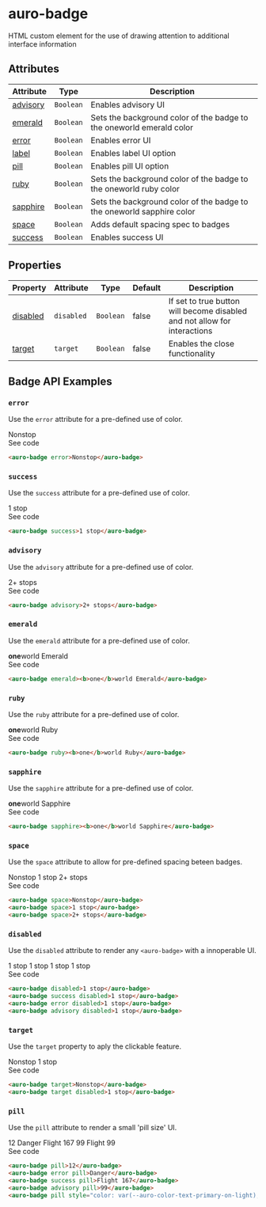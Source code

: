 <!-- AURO-GENERATED-CONTENT:START (FILE:src=./../api.md) -->
<!-- The below content is automatically added from ./../api.md -->

# auro-badge

HTML custom element for the use of drawing attention to additional interface information

## Attributes

| Attribute  | Type      | Description                                      |
|------------|-----------|--------------------------------------------------|
| [advisory](#advisory) | `Boolean` | Enables advisory UI                              |
| [emerald](#emerald)  | `Boolean` | Sets the background color of the badge to the oneworld emerald color |
| [error](#error)    | `Boolean` | Enables error UI                                 |
| [label](#label)    | `Boolean` | Enables label UI option                          |
| [pill](#pill)     | `Boolean` | Enables pill UI option                           |
| [ruby](#ruby)     | `Boolean` | Sets the background color of the badge to the oneworld ruby color |
| [sapphire](#sapphire) | `Boolean` | Sets the background color of the badge to the oneworld sapphire color |
| [space](#space)    | `Boolean` | Adds default spacing spec to badges              |
| [success](#success)  | `Boolean` | Enables success UI                               |

## Properties

| Property   | Attribute  | Type      | Default | Description                                      |
|------------|------------|-----------|---------|--------------------------------------------------|
| [disabled](#disabled) | `disabled` | `Boolean` | false   | If set to true button will become disabled and not allow for interactions |
| [target](#target)   | `target`   | `Boolean` | false   | Enables the close functionality                  |
<!-- AURO-GENERATED-CONTENT:END -->

## Badge API Examples

### `error`

Use the `error` attribute for a pre-defined use of color.

<div class="exampleWrapper">
  <!-- AURO-GENERATED-CONTENT:START (FILE:src=./../../apiExamples/error.html) -->
  <!-- The below content is automatically added from ./../../apiExamples/error.html -->
  <auro-badge error>Nonstop</auro-badge>
  <!-- AURO-GENERATED-CONTENT:END -->
</div>
<auro-accordion alignRight>
  <span slot="trigger">See code</span>
<!-- AURO-GENERATED-CONTENT:START (CODE:src=./../../apiExamples/error.html) -->
<!-- The below code snippet is automatically added from ./../../apiExamples/error.html -->

```html
<auro-badge error>Nonstop</auro-badge>
```
<!-- AURO-GENERATED-CONTENT:END -->
</auro-accordion>

### `success`

Use the `success` attribute for a pre-defined use of color.

<div class="exampleWrapper">
  <!-- AURO-GENERATED-CONTENT:START (FILE:src=./../../apiExamples/success.html) -->
  <!-- The below content is automatically added from ./../../apiExamples/success.html -->
  <auro-badge success>1 stop</auro-badge>
  <!-- AURO-GENERATED-CONTENT:END -->
</div>
<auro-accordion alignRight>
  <span slot="trigger">See code</span>
<!-- AURO-GENERATED-CONTENT:START (CODE:src=./../../apiExamples/success.html) -->
<!-- The below code snippet is automatically added from ./../../apiExamples/success.html -->

```html
<auro-badge success>1 stop</auro-badge>
```
<!-- AURO-GENERATED-CONTENT:END -->
</auro-accordion>

### `advisory`

Use the `advisory` attribute for a pre-defined use of color.

<div class="exampleWrapper">
  <!-- AURO-GENERATED-CONTENT:START (FILE:src=./../../apiExamples/advisory.html) -->
  <!-- The below content is automatically added from ./../../apiExamples/advisory.html -->
  <auro-badge advisory>2+ stops</auro-badge>
  <!-- AURO-GENERATED-CONTENT:END -->
</div>
<auro-accordion alignRight>
  <span slot="trigger">See code</span>
<!-- AURO-GENERATED-CONTENT:START (CODE:src=./../../apiExamples/advisory.html) -->
<!-- The below code snippet is automatically added from ./../../apiExamples/advisory.html -->

```html
<auro-badge advisory>2+ stops</auro-badge>
```
<!-- AURO-GENERATED-CONTENT:END -->
</auro-accordion>

### `emerald`

Use the `emerald` attribute for a pre-defined use of color.

<div class="exampleWrapper">
  <!-- AURO-GENERATED-CONTENT:START (FILE:src=./../../apiExamples/emerald.html) -->
  <!-- The below content is automatically added from ./../../apiExamples/emerald.html -->
  <auro-badge emerald><b>one</b>world Emerald</auro-badge>
  <!-- AURO-GENERATED-CONTENT:END -->
</div>
<auro-accordion alignRight>
  <span slot="trigger">See code</span>
<!-- AURO-GENERATED-CONTENT:START (CODE:src=./../../apiExamples/emerald.html) -->
<!-- The below code snippet is automatically added from ./../../apiExamples/emerald.html -->

```html
<auro-badge emerald><b>one</b>world Emerald</auro-badge>
```
<!-- AURO-GENERATED-CONTENT:END -->
</auro-accordion>

### `ruby`

Use the `ruby` attribute for a pre-defined use of color.

<div class="exampleWrapper">
  <!-- AURO-GENERATED-CONTENT:START (FILE:src=./../../apiExamples/ruby.html) -->
  <!-- The below content is automatically added from ./../../apiExamples/ruby.html -->
  <auro-badge ruby><b>one</b>world Ruby</auro-badge>
  <!-- AURO-GENERATED-CONTENT:END -->
</div>
<auro-accordion alignRight>
  <span slot="trigger">See code</span>
<!-- AURO-GENERATED-CONTENT:START (CODE:src=./../../apiExamples/ruby.html) -->
<!-- The below code snippet is automatically added from ./../../apiExamples/ruby.html -->

```html
<auro-badge ruby><b>one</b>world Ruby</auro-badge>
```
<!-- AURO-GENERATED-CONTENT:END -->
</auro-accordion>

### `sapphire`

Use the `sapphire` attribute for a pre-defined use of color.

<div class="exampleWrapper">
  <!-- AURO-GENERATED-CONTENT:START (FILE:src=./../../apiExamples/sapphire.html) -->
  <!-- The below content is automatically added from ./../../apiExamples/sapphire.html -->
  <auro-badge sapphire><b>one</b>world Sapphire</auro-badge>
  <!-- AURO-GENERATED-CONTENT:END -->
</div>
<auro-accordion alignRight>
  <span slot="trigger">See code</span>
<!-- AURO-GENERATED-CONTENT:START (CODE:src=./../../apiExamples/sapphire.html) -->
<!-- The below code snippet is automatically added from ./../../apiExamples/sapphire.html -->

```html
<auro-badge sapphire><b>one</b>world Sapphire</auro-badge>
```
<!-- AURO-GENERATED-CONTENT:END -->
</auro-accordion>

### `space`

Use the `space` attribute to allow for pre-defined spacing beteen badges.

<div class="exampleWrapper">
  <!-- AURO-GENERATED-CONTENT:START (FILE:src=./../../apiExamples/space.html) -->
  <!-- The below content is automatically added from ./../../apiExamples/space.html -->
  <auro-badge space>Nonstop</auro-badge>
  <auro-badge space>1 stop</auro-badge>
  <auro-badge space>2+ stops</auro-badge>
  <!-- AURO-GENERATED-CONTENT:END -->
</div>
<auro-accordion alignRight>
  <span slot="trigger">See code</span>
<!-- AURO-GENERATED-CONTENT:START (CODE:src=./../../apiExamples/space.html) -->
<!-- The below code snippet is automatically added from ./../../apiExamples/space.html -->

```html
<auro-badge space>Nonstop</auro-badge>
<auro-badge space>1 stop</auro-badge>
<auro-badge space>2+ stops</auro-badge>
```
<!-- AURO-GENERATED-CONTENT:END -->
</auro-accordion>

### `disabled`

Use the `disabled` attribute to render any `<auro-badge>` with a innoperable UI.

<div class="exampleWrapper">
  <!-- AURO-GENERATED-CONTENT:START (FILE:src=./../../apiExamples/disabled.html) -->
  <!-- The below content is automatically added from ./../../apiExamples/disabled.html -->
  <auro-badge disabled>1 stop</auro-badge>
  <auro-badge success disabled>1 stop</auro-badge>
  <auro-badge error disabled>1 stop</auro-badge>
  <auro-badge advisory disabled>1 stop</auro-badge>
  <!-- AURO-GENERATED-CONTENT:END -->
</div>
<auro-accordion alignRight>
  <span slot="trigger">See code</span>
<!-- AURO-GENERATED-CONTENT:START (CODE:src=./../../apiExamples/disabled.html) -->
<!-- The below code snippet is automatically added from ./../../apiExamples/disabled.html -->

```html
<auro-badge disabled>1 stop</auro-badge>
<auro-badge success disabled>1 stop</auro-badge>
<auro-badge error disabled>1 stop</auro-badge>
<auro-badge advisory disabled>1 stop</auro-badge>
```
<!-- AURO-GENERATED-CONTENT:END -->
</auro-accordion>

### `target`

Use the `target` property to aply the clickable feature.

<div class="exampleWrapper">
  <!-- AURO-GENERATED-CONTENT:START (FILE:src=./../../apiExamples/target.html) -->
  <!-- The below content is automatically added from ./../../apiExamples/target.html -->
  <auro-badge target>Nonstop</auro-badge>
  <auro-badge target disabled>1 stop</auro-badge>
  <!-- AURO-GENERATED-CONTENT:END -->
</div>
<auro-accordion alignRight>
  <span slot="trigger">See code</span>
<!-- AURO-GENERATED-CONTENT:START (CODE:src=./../../apiExamples/target.html) -->
<!-- The below code snippet is automatically added from ./../../apiExamples/target.html -->

```html
<auro-badge target>Nonstop</auro-badge>
<auro-badge target disabled>1 stop</auro-badge>
```
<!-- AURO-GENERATED-CONTENT:END -->
</auro-accordion>

### `pill`

Use the `pill` attribute to render a small 'pill size' UI.

<div class="exampleWrapper">
  <!-- AURO-GENERATED-CONTENT:START (FILE:src=./../../apiExamples/pill.html) -->
  <!-- The below content is automatically added from ./../../apiExamples/pill.html -->
  <auro-badge pill>12</auro-badge>
  <auro-badge error pill>Danger</auro-badge>
  <auro-badge success pill>Flight 167</auro-badge>
  <auro-badge advisory pill>99</auro-badge>
  <auro-badge pill style="color: var(--auro-color-text-primary-on-light); background-color: var(--auro-color-brand-tropical-300); border-color: var(--auro-color-brand-tropical-300)">Flight 99</auro-badge>
  <!-- AURO-GENERATED-CONTENT:END -->
</div>
<auro-accordion alignRight>
  <span slot="trigger">See code</span>
<!-- AURO-GENERATED-CONTENT:START (CODE:src=./../../apiExamples/pill.html) -->
<!-- The below code snippet is automatically added from ./../../apiExamples/pill.html -->

```html
<auro-badge pill>12</auro-badge>
<auro-badge error pill>Danger</auro-badge>
<auro-badge success pill>Flight 167</auro-badge>
<auro-badge advisory pill>99</auro-badge>
<auro-badge pill style="color: var(--auro-color-text-primary-on-light); background-color: var(--auro-color-brand-tropical-300); border-color: var(--auro-color-brand-tropical-300)">Flight 99</auro-badge>
```
<!-- AURO-GENERATED-CONTENT:END -->
</auro-accordion>
